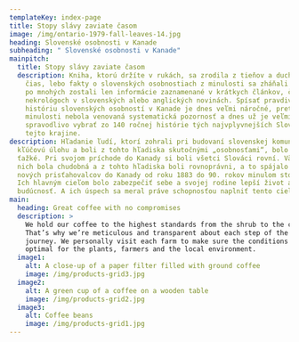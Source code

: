 ```yaml
---
templateKey: index-page
title: Stopy slávy zaviate časom
image: /img/ontario-1979-fall-leaves-14.jpg
heading: Slovenské osobnosti v Kanade
subheading: " Slovenské osobnosti v Kanade"
mainpitch:
  title: Stopy slávy zaviate časom
  description: Kniha, ktorú držíte v rukách, sa zrodila z tieňov a duchov dávnych
    čias, lebo fakty o slovenských osobnostiach z minulosti sa zháňali ťažko a
    po mnohých zostali len informácie zaznamenané v krátkych článkov, či
    nekrológoch v slovenských alebo anglických novinách. Spísať pravdivú
    históriu slovenských osobností v Kanade je dnes veľmi náročné, pretože im v
    minulosti nebola venovaná systematická pozornosť a dnes už je veľmi ťažko
    spravodlivo vybrať zo 140 ročnej histórie tých najvplyvnejších Slovákov v
    tejto krajine.
description: Hľadanie ľudí, ktorí zohrali pri budovaní slovenskej komunity
  kľúčovú úlohu a boli z tohto hľadiska skutočnými „osobnosťami“, bolo veľmi
  ťažké. Pri svojom príchode do Kanady si boli všetci Slováci rovní. Väčšina z
  nich bola chudobná a z tohto hľadiska boli rovnoprávni, a to spájalo väčšinu
  nových prisťahovalcov do Kanady od roku 1883 do 90. rokov minulom storočia.
  Ich hlavným cieľom bolo zabezpečiť sebe a svojej rodine lepší život a
  budúcnosť. A ich úspech sa meral práve schopnosťou naplniť tento cieľ.
main:
  heading: Great coffee with no compromises
  description: >
    We hold our coffee to the highest standards from the shrub to the cup.
    That’s why we’re meticulous and transparent about each step of the coffee’s
    journey. We personally visit each farm to make sure the conditions are
    optimal for the plants, farmers and the local environment.
  image1:
    alt: A close-up of a paper filter filled with ground coffee
    image: /img/products-grid3.jpg
  image2:
    alt: A green cup of a coffee on a wooden table
    image: /img/products-grid2.jpg
  image3:
    alt: Coffee beans
    image: /img/products-grid1.jpg
---
```

